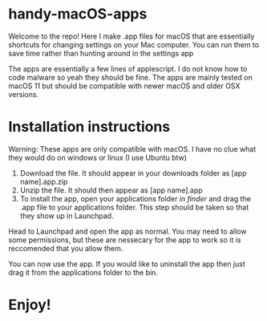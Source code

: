 # handy-macOS-apps
Welcome to the repo!
Here I make .app files for macOS that are essentially shortcuts for changing settings on your Mac computer. You can run them to save time rather than hunting around in the settings app

The apps are essentially a few lines of applescript. I do not know how to code malware so yeah they should be fine. 
The apps are mainly tested on macOS 11 but should be compatible with newer macOS and older OSX versions. 

# Installation instructions
Warning: These apps are only compatible with macOS. I have no clue what they would do on windows or linux (I use Ubuntu btw)

1. Download the file. It should appear in your downloads folder as [app name].app.zip
2. Unzip the file. It should then appear as [app name].app
3. To install the app, open your applications folder *in finder* and drag the .app file to your applications folder. This step should be taken so that they show up in Launchpad.

Head to Launchpad and open the app as normal. You may need to allow some permissions, but these are nessecary for the app to work so it is reccomended that you allow them.

You can now use the app. If you would like to uninstall the app then just drag it from the applications folder to the bin.

# Enjoy!
